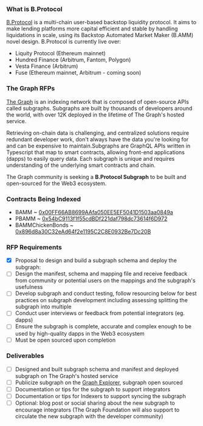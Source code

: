 ### What is B.Protocol
[B.Protocol](https://app.bprotocol.org/) is a multi-chain user-based backstop liquidity protocol. It aims to make lending platforms more capital efficient and stable by handling liquidations in scale, using its Backstop Automated Market Maker (B.AMM) novel design. 
B.Protocol is currently live over:
- Liquity Protocol (Ethereum mainnet)
- Hundred Finance (Arbitrum, Fantom, Polygon)
- Vesta Finance (Arbitrum)
- Fuse (Ethereum mainnet, Arbitrum - coming soon)

### The Graph RFPs
[The Graph](https://thegraph.com/explorer) is an indexing network that is composed of open-source APIs called subgraphs. Subgraphs are built by thousands of developers around the world, with over 12K deployed in the lifetime of The Graph's hosted service. 

Retrieving on-chain data is challenging, and centralized solutions require redundant developer work, don't always have the data you're looking for and can be expensive to maintain.Subgraphs are GraphQL APIs written in Typescript that map to smart contracts, allowing front-end applications (dapps) to easily query data. Each subgraph is unique and requires understanding of the underlying smart contracts and chain. 

The Graph community is seeking a **B.Protocol Subgraph** to be built and open-sourced for the Web3 ecosystem.

### Contracts Being Indexed
- BAMM ~ [0x00FF66AB8699AAfa050EE5EF5041D1503aa0849a](https://etherscan.io/address/0x00FF66AB8699AAfa050EE5EF5041D1503aa0849a)
- PBAMM ~ [0x54bC9113f1f55cdBDf221daf798dc73614f6D972](https://etherscan.io/address/0x54bC9113f1f55cdBDf221daf798dc73614f6D972)
- BAMMChickenBonds ~ [0x896d8a30C32eAd64f2e1195C2C8E0932Be7Dc20B](https://etherscan.io/address/0x896d8a30C32eAd64f2e1195C2C8E0932Be7Dc20B)

### RFP Requirements
- [x] Proposal to design and build a subgraph schema and deploy the subgraph:
- [ ] Design the manifest, schema and mapping file and receive feedback from community or potential users on the mappings and the subgraph's usefulness
- [ ] Develop subgraph and conduct testing, follow resourcing below for best practices on subgraph development including assessing splitting the subgraph into multiple
- [ ] Conduct user interviews or feedback from potential integrators (eg. dapps)
- [ ] Ensure the subgraph is complete, accurate and complex enough to be used by high-quality dapps in the Web3 ecosystem
- [ ] Must be open sourced upon completion

### Deliverables
- [ ] Designed and built subgraph schema and manifest and deployed subgraph on The Graph's hosted service
- [ ] Publicize subgraph on the [Graph Explorer](https://thegraph.com/explorer), subgraph open sourced
- [ ] Documentation or tips for the subgraph to support integrators
- [ ] Documentation or tips for Indexers to support syncing the subgraph
- [ ] Optional: blog post or social sharing about the new subgraph to encourage integrators (The Graph Foundation will also support to circulate the new subgraph with the developer community)
